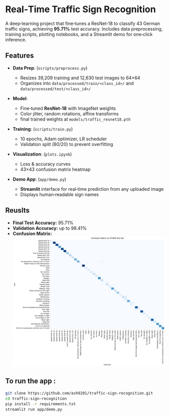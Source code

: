 # Real‑Time Traffic Sign Recognition

A deep‑learning project that fine‑tunes a ResNet‑18 to classify 43 German traffic signs, achieving **95.71%** test accuracy. Includes data preprocessing, training scripts, plotting notebooks, and a Streamlit demo for one‑click inference.

## Features

- **Data Prep**: (`scripts/preprocess.py`)
  - Resizes 39,209 training and 12,630 test images to 64×64 
  - Organizes into `data/processed/train/<class_id>/` and `data/processed/test/<class_id>/`  

- **Model**:
  - Fine‑tuned **ResNet‑18** with ImageNet weights  
  - Color jitter, random rotations, affine transforms  
  - final trained weights at `models/traffic_resnet18.pth`
 
- **Training**: (`scripts/train.py`)
  - 10 epochs, Adam optimizer, LR scheduler  
  - Validation split (80/20) to prevent overfitting  

- **Visualization**: (`plots.ipynb`)
  - Loss & accuracy curves   
  - 43×43 confusion matrix heatmap  

- **Demo App**: (`app/demo.py`) 
  - **Streamlit** interface for real‑time prediction from any uploaded image  
  - Displays human‑readable sign names

## Reuslts
- **Final Test Accuracy:** 95.71%  
- **Validation Accuracy:** up to 98.41%  
- **Confusion Matrix:**  
  ![Confusion Matrix](screenshots/confusion_matrix.png)
  
## To run the app :
```bash
git clone https://github.com/ash9201/traffic‑sign‑recognition.git
cd traffic-sign-recognition
pip install -r requirements.txt
streamlit run app/demo.py
